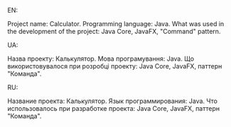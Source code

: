 EN:

Project name: Calculator.
Programming language: Java.
What was used in the development of the project: Java Core, JavaFX, "Command" pattern.

UA:

Назва проекту: Калькулятор.
Мова програмування: Java.
Що використовувалося при розробці проекту: Java Core, JavaFX, паттерн "Команда".

RU:

Название проекта: Калькулятор.
Язык программирования: Java.
Что использовалось при разработке проекта: Java Core, JavaFX, паттерн "Команда".
